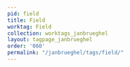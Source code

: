 ```yaml
---
pid: field
title: Field
worktag: Field
collection: worktags_janbrueghel
layout: tagpage_janbrueghel
order: '060'
permalink: "/janbrueghel/tags/field/"
---
```

